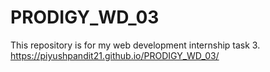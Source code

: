 # PRODIGY_WD_03
This repository is for my web development internship task 3. 
https://piyushpandit21.github.io/PRODIGY_WD_03/
